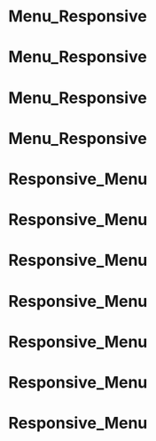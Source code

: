 # Menu_Responsive
# Menu_Responsive
# Menu_Responsive
# Menu_Responsive
# Responsive_Menu
# Responsive_Menu
# Responsive_Menu
# Responsive_Menu
# Responsive_Menu
# Responsive_Menu
# Responsive_Menu
